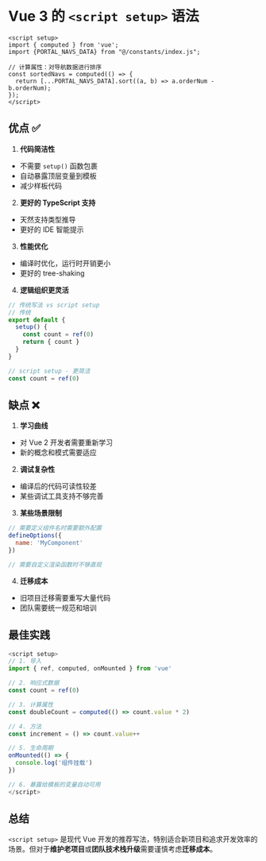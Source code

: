 # Vue 3 的 `<script setup>` 语法

```vue
<script setup>
import { computed } from 'vue';
import {PORTAL_NAVS_DATA} from "@/constants/index.js";

// 计算属性：对导航数据进行排序
const sortedNavs = computed(() => {
  return [...PORTAL_NAVS_DATA].sort((a, b) => a.orderNum - b.orderNum);
});
</script>
```

## 优点 ✅

1. **代码简洁性**

- 不需要 `setup()` 函数包裹
- 自动暴露顶层变量到模板
- 减少样板代码

2. **更好的 TypeScript 支持**

- 天然支持类型推导
- 更好的 IDE 智能提示

3. **性能优化**

- 编译时优化，运行时开销更小
- 更好的 tree-shaking

4. **逻辑组织更灵活**

```js
// 传统写法 vs script setup
// 传统
export default {
  setup() {
    const count = ref(0)
    return { count }
  }
}

// script setup - 更简洁
const count = ref(0)
```



## 缺点 ❌

1. **学习曲线**

- 对 Vue 2 开发者需要重新学习
- 新的概念和模式需要适应

2. **调试复杂性**

- 编译后的代码可读性较差
- 某些调试工具支持不够完善

3. **某些场景限制**

```js
// 需要定义组件名时需要额外配置
defineOptions({
  name: 'MyComponent'
})

// 需要自定义渲染函数时不够直观
```

4. **迁移成本**

- 旧项目迁移需要重写大量代码
- 团队需要统一规范和培训

## 最佳实践

```js
<script setup>
// 1. 导入
import { ref, computed, onMounted } from 'vue'

// 2. 响应式数据
const count = ref(0)

// 3. 计算属性
const doubleCount = computed(() => count.value * 2)

// 4. 方法
const increment = () => count.value++

// 5. 生命周期
onMounted(() => {
  console.log('组件挂载')
})

// 6. 暴露给模板的变量自动可用
</script>
```

## 总结

`<script setup>` 是现代 Vue 开发的推荐写法，特别适合新项目和追求开发效率的场景。但对于**维护老项目**或**团队技术栈升级**需要谨慎考虑**迁移成本**。

